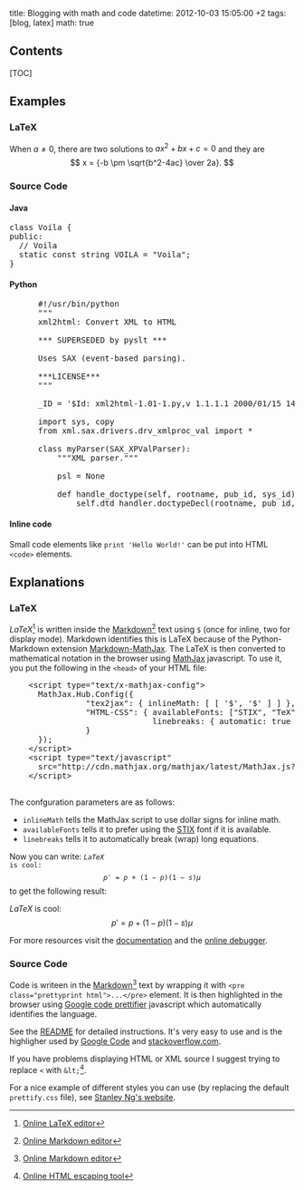 title: Blogging with math and code
datetime: 2012-10-03 15:05:00 +2
tags: [blog, latex]
math: true

## Contents
[TOC]

## Examples

### LaTeX

When $a \ne 0$, there are two solutions to $ax^2 + bx + c = 0$ and they are 
$$
x = {-b \pm \sqrt{b^2-4ac} \over 2a}.
$$

### Source Code

#### Java

<pre class="prettyprint">
class Voila {
public:
  // Voila
  static const string VOILA = "Voila";
}
</pre>

#### Python

<pre class="prettyprint linenums:1">
      #!/usr/bin/python
      """
      xml2html: Convert XML to HTML
      
      *** SUPERSEDED by pyslt ***
      
      Uses SAX (event-based parsing).
      
      ***LICENSE***
      """
      
      _ID = '$Id: xml2html-1.01-1.py,v 1.1.1.1 2000/01/15 14:37:46 ecoaccess Exp $'
      
      import sys, copy
      from xml.sax.drivers.drv_xmlproc_val import *
      
      class myParser(SAX_XPValParser):
          """XML parser."""
      
          psl = None
      
          def handle_doctype(self, rootname, pub_id, sys_id):
              self.dtd_handler.doctypeDecl(rootname, pub_id, sys_id, self.psl)
</pre>

#### Inline code

Small code elements like <code>print 'Hello World!'</code> can be put into HTML <code>&lt;code></code> elements.

## Explanations

### LaTeX

$LaTeX$[^latex] is written inside the [Markdown](http://daringfireball.net/projects/markdown/)[^markdown] text using <code>&#36;</code> (once for inline, two for display mode).
Markdown identifies this is LaTeX because of the Python-Markdown extension [Markdown-MathJax](https://github.com/mayoff/python-markdown-mathjax). The LaTeX is then converted to mathematical notation in the browser using [MathJax](http://www.mathjax.org) javascript. 
To use it, you put the following in the <code><head\></code> of your HTML file:

<pre class="prettyprint html">
	&lt;script type="text/x-mathjax-config">
	  MathJax.Hub.Config({
				"tex2jax": { inlineMath: [ [ '$', '$' ] ] },
				"HTML-CSS": { availableFonts: ["STIX", "TeX"], 
							  linebreaks: { automatic: true }
				}
	  });
	&lt;/script>
	&lt;script type="text/javascript"
	  src="http://cdn.mathjax.org/mathjax/latest/MathJax.js?config=TeX-AMS_HTML">
	&lt;/script>
	
</pre>

The confguration parameters are as follows:

  - <code>inlineMath</code> tells the MathJax script to use dollar signs for inline math.
  - <code>availableFonts</code> tells it to prefer using the [STIX](http://www.stixfonts.org/) font if it is available.
  - <code>linebreaks</code> tells it to automatically break (wrap) long equations.
  
Now you can write: <code>$LaTeX$ is cool:
$$
p' = p + (1-p)(1-s)\mu
$$</code>
to get the following result:

$LaTeX$ is cool:
$$
p' = p + (1-p)(1-s)\mu
$$


For more resources visit the [documentation](http://docs.mathjax.org/en/latest/output.html) and the [online debugger](http://www.onemathematicalcat.org/MathJaxDocumentation/TeXSyntax.htm).

### Source Code 

Code is writeen in the [Markdown](http://daringfireball.net/projects/markdown/)[^markdown] text by wrapping it with <code>&lt;pre class="prettyprint html">...&lt;/pre></code> element.
It is then highlighted in the browser using [Google code prettifier](http://google-code-prettify.googlecode.com) javascript which automatically identifies the language. 

See the [README](http://google-code-prettify.googlecode.com/svn/trunk/README.html) for detailed instructions. 
It's very easy to use and is the highligher used by [Google Code](http://code.google.com) and [stackoverflow.com](http://stackoverflow.com/).

If you have problems displaying HTML or XML source I suggest trying to replace <code>&lt;</code> with <code>&amp;lt;</code>[^html-escaping-tool].

For a nice example of different styles you can use (by replacing the default <code>prettify.css</code> file), see [Stanley Ng's website](http://demo.stanleyhlng.com/prettify-js/?id=sons-of-obsidian-dark).


[^latex]: [Online LaTeX editor](http://texify.com/)
[^markdown]: [Online Markdown editor](http://www.ctrlshift.net/project/markdowneditor/)
[^html-escaping-tool]: [Online HTML escaping tool](http://www.htmlescape.net/htmlescape_tool.html)